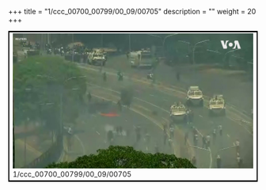 +++
title = "1/ccc_00700_00799/00_09/00705"
description = ""
weight = 20
+++

<table style="border:2px solid black;max-width:800px;max-height:800px;" 
><tr><td>
<img class="center-fit-jpg"
src="/jpg_/aaa_20190430_NxaOmWaI8sI_00704.jpg">
1/ccc_00700_00799/00_09/00705
</img></td></tr></table>
